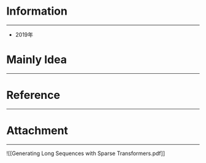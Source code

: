 # Information
---
- 2019年

# Mainly Idea
---


# Reference
---


# Attachment
---
![[Generating Long Sequences with Sparse Transformers.pdf]]